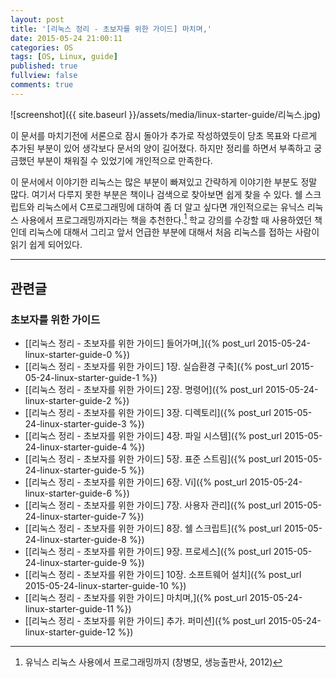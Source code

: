 ```yaml
---
layout: post
title: '[리눅스 정리 - 초보자를 위한 가이드] 마치며,'
date: 2015-05-24 21:00:11
categories: OS
tags: [OS, Linux, guide]
published: true
fullview: false
comments: true
---
```


![screenshot]({{ site.baseurl }}/assets/media/linux-starter-guide/리눅스.jpg)

이 문서를 마치기전에 서론으로 잠시 돌아가 추가로 작성하였듯이 당초 목표와 다르게 추가된 부분이 있어 생각보다 문서의 양이 길어졌다. 하지만 정리를 하면서 부족하고 궁금했던 부분이 채워질 수 있었기에 개인적으로 만족한다.

이 문서에서 이야기한 리눅스는 많은 부분이 빠져있고 간략하게 이야기한 부분도 정말 많다. 여기서 다루지 못한 부분은 책이나 검색으로 찾아보면 쉽게 찾을 수 있다. 쉘 스크립트와 리눅스에서 C프로그래밍에 대하여 좀 더 알고 싶다면 개인적으로는 유닉스 리눅스 사용에서 프로그래밍까지라는 책을 추천한다.[^1] 학교 강의를 수강할 때 사용하였던 책인데 리눅스에 대해서 그리고 앞서 언급한 부분에 대해서 처음 리눅스를 접하는 사람이 읽기 쉽게 되어있다.

[^1]: 유닉스 리눅스 사용에서 프로그래밍까지 (창병모, 생능출판사, 2012)

* * *

## 관련글

### 초보자를 위한 가이드

* [[리눅스 정리 - 초보자를 위한 가이드] 들어가며,]({% post_url 2015-05-24-linux-starter-guide-0 %})
* [[리눅스 정리 - 초보자를 위한 가이드] 1장. 실습환경 구축]({% post_url 2015-05-24-linux-starter-guide-1 %})
* [[리눅스 정리 - 초보자를 위한 가이드] 2장. 명령어]({% post_url 2015-05-24-linux-starter-guide-2 %})
* [[리눅스 정리 - 초보자를 위한 가이드] 3장. 디렉토리]({% post_url 2015-05-24-linux-starter-guide-3 %})
* [[리눅스 정리 - 초보자를 위한 가이드] 4장. 파일 시스템]({% post_url 2015-05-24-linux-starter-guide-4 %})
* [[리눅스 정리 - 초보자를 위한 가이드] 5장. 표준 스트림]({% post_url 2015-05-24-linux-starter-guide-5 %})
* [[리눅스 정리 - 초보자를 위한 가이드] 6장. Vi]({% post_url 2015-05-24-linux-starter-guide-6 %})
* [[리눅스 정리 - 초보자를 위한 가이드] 7장. 사용자 관리]({% post_url 2015-05-24-linux-starter-guide-7 %})
* [[리눅스 정리 - 초보자를 위한 가이드] 8장. 쉘 스크립트]({% post_url 2015-05-24-linux-starter-guide-8 %})
* [[리눅스 정리 - 초보자를 위한 가이드] 9장. 프로세스]({% post_url 2015-05-24-linux-starter-guide-9 %})
* [[리눅스 정리 - 초보자를 위한 가이드] 10장. 소프트웨어 설치]({% post_url 2015-05-24-linux-starter-guide-10 %})
* [[리눅스 정리 - 초보자를 위한 가이드] 마치며,]({% post_url 2015-05-24-linux-starter-guide-11 %})
* [[리눅스 정리 - 초보자를 위한 가이드] 추가. 퍼미션]({% post_url 2015-05-24-linux-starter-guide-12 %})

